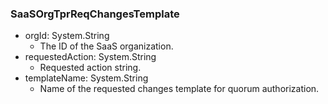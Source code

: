 ### SaaSOrgTprReqChangesTemplate
- orgId: System.String
  - The ID of the SaaS organization.
- requestedAction: System.String
  - Requested action string.
- templateName: System.String
  - Name of the requested changes template for quorum authorization.
